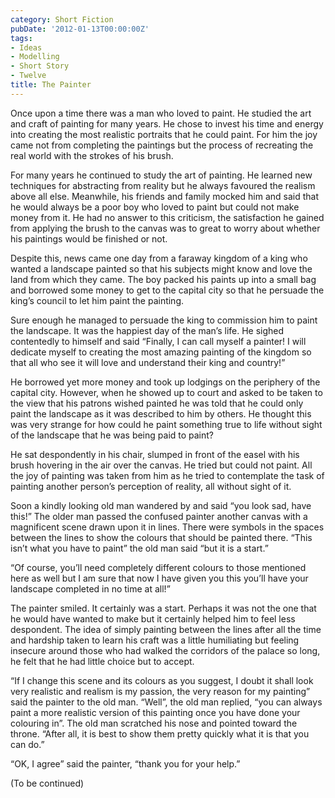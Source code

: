 ```yaml
---
category: Short Fiction
pubDate: '2012-01-13T00:00:00Z'
tags:
- Ideas
- Modelling
- Short Story
- Twelve
title: The Painter
---
```

Once upon a time there was a man who loved to paint. He studied the art and craft of painting for many years. He chose to invest his time and energy into creating the most realistic portraits that he could paint. For him the joy came not from completing the paintings but the process of recreating the real world with the strokes of his brush.

For many years he continued to study the art of painting. He learned new techniques for abstracting from reality but he always favoured the realism above all else. Meanwhile, his friends and family mocked him and said that he would always be a poor boy who loved to paint but could not make money from it. He had no answer to this criticism, the satisfaction he gained from applying the brush to the canvas was to great to worry about whether his paintings would be finished or not.

Despite this, news came one day from a faraway kingdom of a king who wanted a landscape painted so that his subjects might know and love the land from which they came. The boy packed his paints up into a small bag and borrowed some money to get to the capital city so that he persuade the king’s council to let him paint the painting.

Sure enough he managed to persuade the king to commission him to paint the landscape. It was the happiest day of the man’s life. He sighed contentedly to himself and said “Finally, I can call myself a painter! I will dedicate myself to creating the most amazing painting of the kingdom so that all who see it will love and understand their king and country!”

He borrowed yet more money and took up lodgings on the periphery of the capital city. However, when he showed up to court and asked to be taken to the view that his patrons wished painted he was told that he could only paint the landscape as it was described to him by others. He thought this was very strange for how could he paint something true to life without sight of the landscape that he was being paid to paint?

He sat despondently in his chair, slumped in front of the easel with his brush hovering in the air over the canvas. He tried but could not paint. All the joy of painting was taken from him as he tried to contemplate the task of painting another person’s perception of reality, all without sight of it.

Soon a kindly looking old man wandered by and said “you look sad, have this!” The older man passed the confused painter another canvas with a magnificent scene drawn upon it in lines. There were symbols in the spaces between the lines to show the colours that should be painted there. “This isn’t what you have to paint” the old man said “but it is a start.”

“Of course, you’ll need completely different colours to those mentioned here as well but I am sure that now I have given you this you’ll have your landscape completed in no time at all!”

The painter smiled. It certainly was a start. Perhaps it was not the one that he would have wanted to make but it certainly helped him to feel less despondent. The idea of simply painting between the lines after all the time and hardship taken to learn his craft was a little humiliating but feeling insecure around those who had walked the corridors of the palace so long, he felt that he had little choice but to accept.

“If I change this scene and its colours as you suggest, I doubt it shall look very realistic and realism is my passion, the very reason for my painting” said the painter to the old man. “Well”, the old man replied, “you can always paint a more realistic version of this painting once you have done your colouring in”. The old man scratched his nose and pointed toward the throne. “After all, it is best to show them pretty quickly what it is that you can do.”

“OK, I agree” said the painter, “thank you for your help.”

(To be continued)